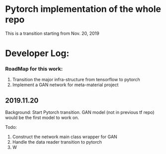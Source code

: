 # Pytorch implementation of the whole repo

This is a transition starting from Nov. 20, 2019

# Developer Log:

### RoadMap for this work:
1. Transition the major infra-structure from tensorflow to pytorch
2. Implement a GAN network for meta-material project

## 2019.11.20
Background: Start Pytorch transition. GAN model (not in previous tf repo) would be the first model to work on.

Todo:
1. Construct the network main class wrapper for GAN
2. Handle the data reader transition to pytorch
3. W


